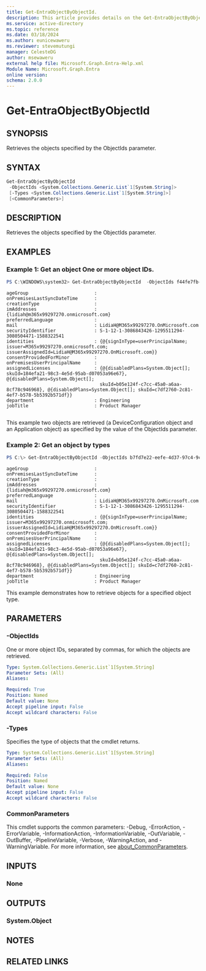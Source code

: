 ```yaml
---
title: Get-EntraObjectByObjectId.
description: This article provides details on the Get-EntraObjectByObjectId command.
ms.service: active-directory
ms.topic: reference
ms.date: 03/18/2024
ms.author: eunicewaweru
ms.reviewer: stevemutungi
manager: CelesteDG
author: msewaweru
external help file: Microsoft.Graph.Entra-Help.xml
Module Name: Microsoft.Graph.Entra
online version:
schema: 2.0.0
---
```


# Get-EntraObjectByObjectId

## SYNOPSIS
Retrieves the objects specified by the ObjectIds parameter.

## SYNTAX

```powershell
Get-EntraObjectByObjectId 
 -ObjectIds <System.Collections.Generic.List`1[System.String]>
 [-Types <System.Collections.Generic.List`1[System.String]>]
 [<CommonParameters>]
```

## DESCRIPTION
Retrieves the objects specified by the ObjectIds parameter.

## EXAMPLES

### Example 1: Get an object One or more object IDs.
```powershell
PS C:\WINDOWS\system32> Get-EntraObjectByObjectId  -ObjectIds f44fe7fb-462c-41bd-9d36-8e3be78c4d5f , b7fd7e22-eefe-4d37-97c4-9cb7ede0ab5e
```
```output
ageGroup                        :
onPremisesLastSyncDateTime      :
creationType                    :
imAddresses                     : {lidiah@m365x99297270.onmicrosoft.com}
preferredLanguage               :
mail                            : LidiaH@M365x99297270.OnMicrosoft.com
securityIdentifier              : S-1-12-1-3086843426-1295511294-3080504471-1588322541
identities                      : {@{signInType=userPrincipalName; issuer=M365x99297270.onmicrosoft.com; issuerAssignedId=LidiaH@M365x99297270.OnMicrosoft.com}}
consentProvidedForMinor         :
onPremisesUserPrincipalName     :
assignedLicenses                : {@{disabledPlans=System.Object[]; skuId=184efa21-98c3-4e5d-95ab-d07053a96e67}, @{disabledPlans=System.Object[];
                                  skuId=b05e124f-c7cc-45a0-a6aa-8cf78c946968}, @{disabledPlans=System.Object[]; skuId=c7df2760-2c81-4ef7-b578-5b5392b571df}}
department                      : Engineering
jobTitle                        : Product Manager


```
This example two objects are retrieved (a DeviceConfiguration object and an Application object) as specified by the value of the ObjectIds parameter.

### Example 2: Get an object by types
```powershell
PS C:\> Get-EntraObjectByObjectId -ObjectIds b7fd7e22-eefe-4d37-97c4-9cb7ede0ab5e -Types User
```
```output
ageGroup                        :
onPremisesLastSyncDateTime      :
creationType                    :
imAddresses                     : {lidiah@m365x99297270.onmicrosoft.com}
preferredLanguage               :
mail                            : LidiaH@M365x99297270.OnMicrosoft.com
securityIdentifier              : S-1-12-1-3086843426-1295511294-3080504471-1588322541
identities                      : {@{signInType=userPrincipalName; issuer=M365x99297270.onmicrosoft.com; issuerAssignedId=LidiaH@M365x99297270.OnMicrosoft.com}}
consentProvidedForMinor         :
onPremisesUserPrincipalName     :
assignedLicenses                : {@{disabledPlans=System.Object[]; skuId=184efa21-98c3-4e5d-95ab-d07053a96e67}, @{disabledPlans=System.Object[];
                                  skuId=b05e124f-c7cc-45a0-a6aa-8cf78c946968}, @{disabledPlans=System.Object[]; skuId=c7df2760-2c81-4ef7-b578-5b5392b571df}}
department                      : Engineering
jobTitle                        : Product Manager
```

This example demonstrates how to retrieve objects for a specified object type.

## PARAMETERS

### -ObjectIds
One or more object IDs, separated by commas, for which the objects are retrieved.

```yaml
Type: System.Collections.Generic.List`1[System.String]
Parameter Sets: (All)
Aliases:

Required: True
Position: Named
Default value: None
Accept pipeline input: False
Accept wildcard characters: False
```

### -Types
Specifies the type of objects that the cmdlet returns.

```yaml
Type: System.Collections.Generic.List`1[System.String]
Parameter Sets: (All)
Aliases:

Required: False
Position: Named
Default value: None
Accept pipeline input: False
Accept wildcard characters: False
```

### CommonParameters
This cmdlet supports the common parameters: -Debug, -ErrorAction, -ErrorVariable, -InformationAction, -InformationVariable, -OutVariable, -OutBuffer, -PipelineVariable, -Verbose, -WarningAction, and -WarningVariable. For more information, see [about_CommonParameters](https://go.microsoft.com/fwlink/?LinkID=113216).

## INPUTS

### None
## OUTPUTS

### System.Object
## NOTES

## RELATED LINKS
